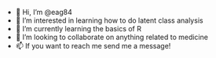 - 👋 Hi, I’m @eag84
- 👀 I’m interested in learning how to do latent class analysis
- 🌱 I’m currently learning the basics of R
- 💞️ I’m looking to collaborate on anything related to medicine
- 📫 If you want to reach me send me a message!

<!---
eag84/eag84 is a ✨ special ✨ repository because its `README.md` (this file) appears on your GitHub profile.
You can click the Preview link to take a look at your changes.
--->
